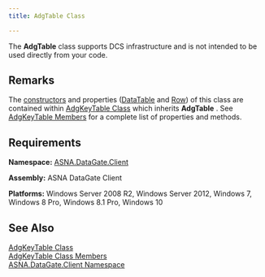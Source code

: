 ```yaml
---
title: AdgTable Class

---
```


The **AdgTable** class supports DCS infrastructure and is not intended to be used directly from your code.
## Remarks

The [constructors](adg-key-table-adg-key-table-constructors-main.html) and properties ([DataTable](adg-key-table-class-data-table-property.html) and [Row](adg-key-table-class-row-property.html)) of this class are contained within [AdgKeyTable Class](adg-key-table-class.html) which inherits **AdgTable** . See [AdgKeyTable Members](adg-key-table-members.html) for a complete list of properties and methods.
## Requirements

**Namespace:** [ASNA.DataGate.Client](datagate-client-namespace.html) 

**Assembly:** ASNA DataGate Client

**Platforms:** Windows Server 2008 R2, Windows Server 2012, Windows 7, Windows 8 Pro, Windows 8.1 Pro, Windows 10
## See Also


[AdgKeyTable Class](adg-key-table-class.html)
      <br />
      [
					AdgKeyTable Class Members](adg-key-table-members.html)
      <br />
      [ASNA.DataGate.Client 
					Namespace](datagate-client-namespace.html)

